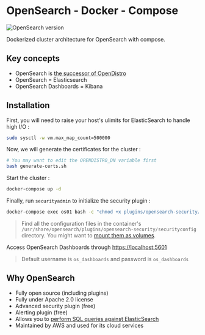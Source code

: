 # OpenSearch - Docker - Compose

![OpenSearch version](https://img.shields.io/badge/OpenSearch%20version-1.0.0-blue)

Dockerized cluster architecture for OpenSearch with compose.

## Key concepts

- OpenSearch is [the successor of OpenDistro](https://opendistro.github.io/for-elasticsearch/blog/2021/06/forward-to-opensearch/)
- OpenSearch = Elasticsearch
- OpenSearch Dashboards = Kibana

## Installation

First, you will need to raise your host's ulimits for ElasticSearch to handle high I/O :

```bash
sudo sysctl -w vm.max_map_count=500000
```

Now, we will generate the certificates for the cluster :

```bash
# You may want to edit the OPENDISTRO_DN variable first
bash generate-certs.sh
```

Start the cluster :

```bash
docker-compose up -d
```

Finally, run `securityadmin` to initialize the security plugin :

```bash
docker-compose exec os01 bash -c "chmod +x plugins/opensearch-security/tools/securityadmin.sh && bash plugins/opensearch-security/tools/securityadmin.sh -cd plugins/opensearch-security/securityconfig -icl -nhnv -cacert config/certificates/ca/ca.pem -cert config/certificates/ca/admin.pem -key config/certificates/ca/admin.key -h localhost"
```

> Find all the configuration files in the container's `/usr/share/opensearch/plugins/opensearch-security/securityconfig` directory. You might want to [mount them as volumes](https://opendistro.github.io/for-elasticsearch-docs/docs/install/docker-security/).

Access OpenSearch Dashboards through [https://localhost:5601](https://localhost:5601)

> Default username is `os_dashboards` and password is `os_dashboards`

## Why OpenSearch

- Fully open source (including plugins)
- Fully under Apache 2.0 license
- Advanced security plugin (free)
- Alerting plugin (free)
- Allows you to [perform SQL queries against ElasticSearch](https://opendistro.github.io/for-elasticsearch-docs/docs/sql/)
- Maintained by AWS and used for its cloud services
